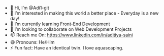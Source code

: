 - 👋 Hi, I’m @Adi1-git 
- 👀 I’m interested in making this world a better place - Everyday is a new day!
- 🌱 I’m currently learning Front-End Development
- 💞️ I’m looking to collaborate on Web Development Projects
- 📫 Reach me On: https://www.linkedin.com/in/aditiya-saini
- 😄 Pronouns: He/Him
- ⚡ Fun fact: Have an identical twin. I love aquascaping. 

<!---
Adi1-git/Adi1-git is a ✨ special ✨ repository because its `README.md` (this file) appears on your GitHub profile.
You can click the Preview link to take a look at your changes.
--->

